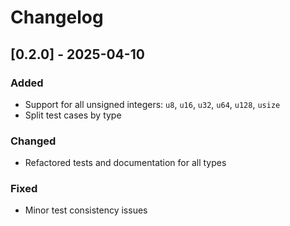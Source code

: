 # Changelog

## [0.2.0] - 2025-04-10
### Added
- Support for all unsigned integers: `u8`, `u16`, `u32`, `u64`, `u128`, `usize`
- Split test cases by type

### Changed
- Refactored tests and documentation for all types

### Fixed
- Minor test consistency issues
